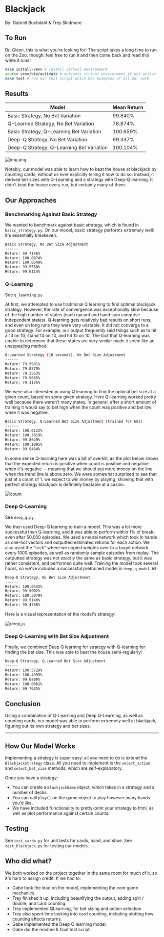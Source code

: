 # Blackjack

By: Gabriel Buchdahl & Trey Skidmore

## To Run

Dr. Glenn, this is what you're looking for! The script takes a long time to run on the Zoo,
though: feel free to run it and then come back and read this while it runs!

```bash
make install-venv # install virtual environment
source venv/bin/activate # activate virtual environment if not active
make test # run our test script which has examples of all our work
```

## Results

| Model                                     | Mean Return |
|-------------------------------------------|-------------|
| Basic Strategy, No Bet Variation          | 99.840%     |
| Q-Learned Strategy, No Bet Variation      | 78.874%     |
| Basic Strategy, Q-Learning Bet Variation  | 100.659%    |
| Deep-Q Strategy, No Bet Variation         | 99.337%     |
| Deep-Q Strategy, Q-Learning Bet Variation | 100.104%    |

![img.png](img/returns.png)

Notably, our model was able to learn how to beat the house at blackjack by counting cards,
without us ever explicitly telling it how to do so. Instead, it derived bet sizes with Q-Learning
and a strategy with Deep-Q learning. It didn't beat the house every run, but certainly many of them.

## Our Approaches

### Benchmarking Against Basic Strategy

We wanted to benchmark against basic strategy, which is found in `basic_strategy.py`.
On our model, basic strategy performs extremely well: it's essentially breakeven.

```bash
Basic Strategy, No Bet Size Adjustment
------
Return: 99.7146%
Return: 100.0874%
Return: 100.0549%
Return: 99.5568%
Return: 99.6114%
```

### Q-Learning

See `q_learning.py`

At first, we attempted to use traditional Q learning to find optimal blackjack strategy.
However, the rate of convergence was exceptionally slow because of the high number of states (each
upcard and hand sum comprise independent states).
Q-learning gets relatively bad results on short runs, and even on long runs they were very
unstable. It did not converge to a good strategy.
For example, our output frequently said things such as to hit a 13 on 10, stand 14 on 10, and
hit 15 on 10.
The fact that Q-learning was unable to determine that these states are very similar made it seem
like an unappealing method.

```bash
Q-Learned Strategy (10 seconds), No Bet Size Adjustment
------
Return: 79.5991%
Return: 79.8579%
Return: 79.3563%
Return: 79.9065%
Return: 79.1135%
```

We were also interested in using Q learning to find the optimal bet size at a given count, based on
some given strategy. Here Q-learning worked pretty well because there weren't many states. In
general, after a short amount of training it would say to bet high when the count was positive and
bet low when it was negative.

```bash
Basic Strategy, Q-Learned Bet Size Adjustment (trained for 60s)
------
Return: 100.0122%
Return: 100.3019%
Return: 99.8649%
Return: 100.1095%
Return: 99.9464%
```

In some sense Q-learning here was a bit of overkill, as the plot below
shows that the expected return is positive when count is positive and negative when it's negative --
meaning that we should put more money on the line when the trend line is above zero. We were
somewhat surprised to see that just at a count of 1, we expect to win money by playing, showing that
with perfect strategy blackjack is definitely beatable at a casino.

![count](./img/count_plot.png)

### Deep Q-Learning

See `deep_q.py`

We then used Deep-Q learning to train a model. This was a lot more successful than Q-learning,
and it was able to perform within 1% of break-even after 50,000 episodes. We used a neural network
which took in hands as one-hot vectors and outputted estimated returns for each action. We also
used the "trick" where we copied weights over to a target network every 1000 episodes, as well
as randomly sample episodes from replay. The outputted strategy was not exactly the same as
basic strategy, but it was rather consistent, and performed quite well. Training the model took
several hours, so we've included a successful pretrained model in `deep_q_model.h5`.

```bash
Deep-Q Strategy, No Bet Size Adjustment
------
Return: 100.0443%
Return: 99.9002%
Return: 100.3079%
Return: 99.5140%
Return: 99.4358%
```

Here is a visual representation of the model's strategy:

![deep_q](./img/deep_q_strategy.png)

### Deep Q-Learning with Bet Size Adjustment

Finally, we combined Deep Q learning for strategy with Q-learning for finding the bet size.
This was able to beat the house semi-regularly!

```bash
Deep-Q Strategy, Q-Learned Bet Size Adjustment
------
Return: 100.5729%
Return: 100.4999%
Return: 99.6800%
Return: 100.0661%
Return: 99.7025%
```

## Conclusion

Using a combination of Q-Learning and Deep Q-Learning, as well as counting cards, our model was
able to perform extremely well at blackjack, figuring out its own strategy and bet sizes.

---

## How Our Model Works

Implementing a strategy is super easy: all you need to do is extend the `BlackjackStrategy`
class. All you need to implement is the `select_action` and `select_bet_size` methods, which are
self-explanatory.

Once you have a strategy:

- You can create a `BlackjackGame` object, which takes in a strategy and a number of decks.
- You can call `play()` on the game object to play however many hands you'd like.
- We have included functionality to pretty-print your strategy to html, as well as plot
  performance against certain counts.

## Testing

See `test_cards.py` for unit tests for cards, hand, and shoe.
See `test_blackjack.py` for testing our models.

## Who did what?

We both worked on the project together in the same room for much of it, so it's hard to assign
credit. If we had to:

- Gabe took the lead on the model, implementing the core game mechanics.
- Trey finished it up, including beautifying the output, adding split / double, and card counting.
- Trey implemented QLearning, for bet sizing and action selection.
- Trey also spent time looking into card counting, including plotting how counting affects returns.
- Gabe implemented the Deep Q learning model.
- Gabe did the readme & final test script.

